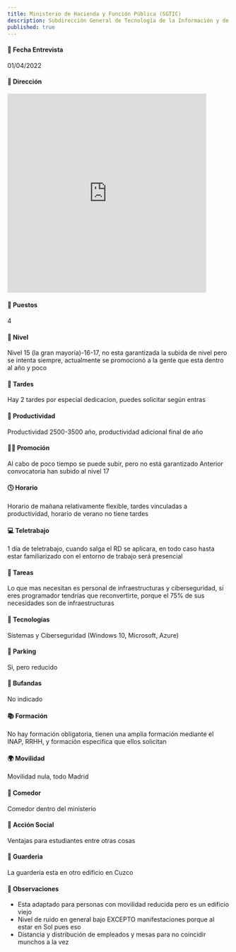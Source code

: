 ```yaml
---
title: Ministerio de Hacienda y Función Pública (SGTIC)  
description: Subdirección General de Tecnología de la Información y de las Comunicaciones (SGTIC)
published: true
---
```

#### 📆 Fecha Entrevista
01/04/2022

#### 🏢 Dirección
<iframe src="https://www.google.com/maps/embed?pb=!1m18!1m12!1m3!1d3037.6177466367126!2d-3.7040383843510862!3d40.41731816352725!2m3!1f0!2f0!3f0!3m2!1i1024!2i768!4f13.1!3m3!1m2!1s0xd422880b9c99851%3A0x7bb70be22084e92!2sMinisterio%20de%20Hacienda%20y%20Funci%C3%B3n%20P%C3%BAblica!5e0!3m2!1ses!2ses!4v1648890042252!5m2!1ses!2ses" width="450" height="450" style="border:0;" allowfullscreen="" loading="lazy" referrerpolicy="no-referrer-when-downgrade"></iframe>

#### 💼 Puestos
4
#### 🔼 Nivel
Nivel 15 (la gran mayoría)-16-17, no esta garantizada la subida de nivel pero se intenta siempre, actualmente se promocionó a la gente que esta dentro al año y poco
#### 🌆 Tardes
Hay 2 tardes por especial dedicacion, puedes solicitar según entras
#### 🚀 Productividad
Productividad 2500-3500 año, productividad adicional final de año
#### 🧗‍♀️ Promoción
Al cabo de poco tiempo se puede subir, pero no está garantizado
Anterior convocatoria han subido al nivel 17
#### 🕓 Horario
Horario de mañana relativamente flexible, tardes vinculadas a productividad, horario de verano no tiene tardes
#### 💻 Teletrabajo
1 día de teletrabajo, cuando salga el RD se aplicara, en todo caso hasta estar familiarizado con el entorno de trabajo será presencial
#### 📝 Tareas
Lo que mas necesitan es personal de infraestructuras y ciberseguridad, si eres programador tendrías que reconvertirte, porque el 75% de sus necesidades son de infraestructuras
#### 💾 Tecnologías
Sistemas y Ciberseguridad (Windows 10, Microsoft, Azure)
#### 🚗 Parking
Si, pero reducido
#### 🧣 Bufandas
No indicado
#### 📚 Formación
No hay formación obligatoria, tienen una amplia formación mediante el INAP, RRHH, y formación especifica que ellos solicitan
#### 🌍 Movilidad
Movilidad nula, todo Madrid
#### 🥗 Comedor
Comedor dentro del ministerio
#### 🤝 Acción Social
Ventajas para estudiantes entre otras cosas
#### 👶 Guarderia
La guardería esta en otro edificio en Cuzco
#### 👀 Observaciones
* Esta adaptado para personas con movilidad reducida pero es un edificio viejo
* Nivel de ruido en general bajo EXCEPTO manifestaciones porque al estar en Sol pues eso
* Distancia y distribución de empleados y mesas para no coincidir munchos a la vez